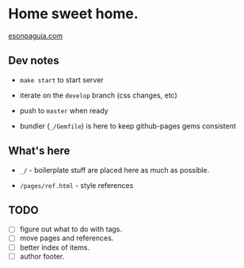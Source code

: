 # Home sweet home.

[esonpaguia.com](http://esonpaguia.com)

## Dev notes

- `make start` to start server

- iterate on the `develop` branch (css changes, etc)
  
- push to `master` when ready

- bundler (`_/Gemfile`) is here to keep github-pages gems consistent

## What's here

- `_/` - boilerplate stuff are placed here as much as possible.

- `/pages/ref.html` - style references

## TODO

- [ ] figure out what to do with tags.
- [ ] move pages and references.
- [ ] better index of items.
- [ ] author footer.
